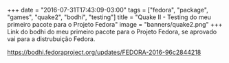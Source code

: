 +++
date = "2016-07-31T17:43:09-03:00"
tags = ["fedora", "package", "games", "quake2", "bodhi", "testing"]
title = "Quake II - Testing do meu primeiro pacote para o Projeto Fedora"
image = "banners/quake2.png"
+++
Link do bodhi do meu primeiro pacote para o Projeto Fedora, se aprovado vai para a distrubuição Fedora.

https://bodhi.fedoraproject.org/updates/FEDORA-2016-96c2844218
